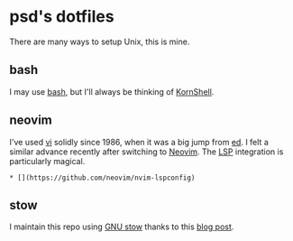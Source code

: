 # psd's dotfiles

There are many ways to setup Unix, this is mine.

## bash

I may use [bash](https://en.wikipedia.org/wiki/Bash_(Unix_shell)), but I'll always be thinking of [KornShell](https://en.wikipedia.org/wiki/KornShell).

## neovim

I've used [vi](https://en.wikipedia.org/wiki/Vi_(text_editor)) solidly since 1986, when it was a big jump from [ed](https://en.wikipedia.org/wiki/Ed_(software)). I felt a similar advance recently after switching to [Neovim](https://neovim.io/). 
The [LSP](https://en.wikipedia.org/wiki/Language_Server_Protocol) integration is particularly magical.

    * [](https://github.com/neovim/nvim-lspconfig)

## stow

I maintain this repo using [GNU stow](https://www.gnu.org/software/stow/) thanks to this [blog post](https://medium.com/quick-programming/managing-dotfiles-with-gnu-stow-9b04c155ebad).

